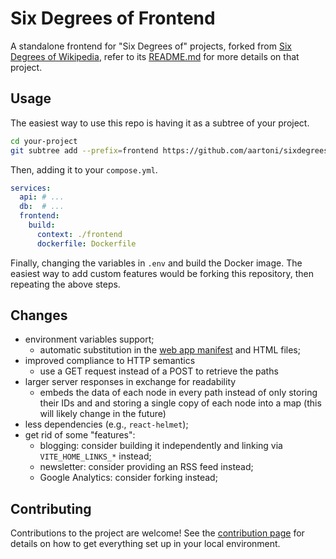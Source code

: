 # Six Degrees of Frontend

A standalone frontend for "Six Degrees of" projects, forked from [Six Degrees of Wikipedia](https://www.sixdegreesofwikipedia.com/), refer to its [README.md](https://github.com/jwngr/sdow/blob/master/README.md) for more details on that project.

## Usage

The easiest way to use this repo is having it as a subtree of your project.

```sh
cd your-project
git subtree add --prefix=frontend https://github.com/aartoni/sixdegreesoffrontend.git main --squash
```

Then, adding it to your `compose.yml`.

```yml
services:
  api: # ...
  db:  # ...
  frontend:
    build:
      context: ./frontend
      dockerfile: Dockerfile
```

Finally, changing the variables in `.env` and build the Docker image. The easiest way to add custom features would be forking this repository, then repeating the above steps.

## Changes

- environment variables support;
    - automatic substitution in the [web app manifest](https://developer.mozilla.org/en-US/docs/Web/Manifest) and HTML files;
- improved compliance to HTTP semantics
  - use a GET request instead of a POST to retrieve the paths
- larger server responses in exchange for readability
  - embeds the data of each node in every path instead of only storing their IDs and and storing a single copy of each node into a map (this will likely change in the future)
- less dependencies (e.g., `react-helmet`);
- get rid of some "features":
  - blogging: consider building it independently and linking via `VITE_HOME_LINKS_*` instead;
  - newsletter: consider providing an RSS feed instead;
  - Google Analytics: consider forking instead;

## Contributing

Contributions to the project are welcome! See the [contribution page](./.github/CONTRIBUTING.md) for
details on how to get everything set up in your local environment.
